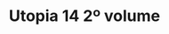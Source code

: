 ---
Numero: 159
title: Utopia 14 2º volume
Autor: Kurt Vonnegut
Co-autor: 
Ano-de-Publicacao: 1970
Titulo-original: Player Piano
Tradutor: Eurico da Fonseca
Co-tradutor: 
Ano-de-edicao: 1952
alias: Kurt-Vonnegut
Autor2-alias: 
Tradutor1-alias: Eurico-da-Fonseca
Tradutor2-alias: 
Titulo-link: 159-Utopia-14-2-volume
Capa: Lima de Freitas
pags: 180
Capa-link: Lima-de-Freitas
---